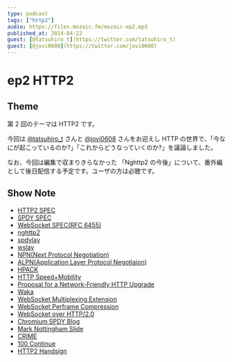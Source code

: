```yaml
---
type: podcast
tags: ["http2"]
audio: https://files.mozaic.fm/mozaic-ep2.mp3
published_at: 2014-04-22
guest: [@tatsuhiro_t](https://twitter.com/tatsuhiro_t)
guest: [@jovi0608](https://twitter.com/jovi0608)
---
```


# ep2 HTTP2

## Theme

第 2 回のテーマは HTTP2 です。

今回は [@tatsuhiro_t](https://twitter.com/tatsuhiro_t) さんと [@jovi0608](https://twitter.com/jovi0608) さんをお迎えし HTTP の世界で、「今なにが起こっているのか?」「これからどうなっていくのか?」を議論しました。

なお、今回は編集で収まりきらなかった 「Nghttp2 の今後」について、番外編として後日配信する予定です。ユーザの方は必聴です。


## Show Note

- [HTTP2 SPEC](http://tools.ietf.org/html/draft-ietf-httpbis-http2)
- [SPDY SPEC](http://www.chromium.org/spdy/spdy-protocol)
- [WebSocket SPEC(RFC 6455)](https://tools.ietf.org/html/rfc6455)
- [nghttp2](https://github.com/tatsuhiro-t/nghttp2)
- [spdylay](https://github.com/tatsuhiro-t/spdylay)
- [wslay](https://github.com/tatsuhiro-t/wslay)
- [NPN(Next Protocol Negotiation)](https://technotes.googlecode.com/git/nextprotoneg.html)
- [ALPN(Application Layer Protocol Negotiaion)](http://tools.ietf.org/html/draft-ietf-tls-applayerprotoneg)
- [HPACK](http://tools.ietf.org/html/draft-ietf-httpbis-header-compression)
- [HTTP Speed+Mobility](http://tools.ietf.org/html/draft-montenegro-httpbis-speed-mobility)
- [Proposal for a Network-Friendly HTTP Upgrade](https://tools.ietf.org/html/draft-tarreau-httpbis-network-friendly)
- [Waka](http://tools.ietf.org/agenda/83/slides/slides-83-httpbis-5.pdf)
- [WebSocket Multiplexing Extension](http://tools.ietf.org/html/draft-ietf-hybi-websocket-multiplexing)
- [WebSocket Perframe Compression](http://tools.ietf.org/html/draft-ietf-hybi-websocket-perframe-compression)
- [WebSocket over HTTP/2.0](http://tools.ietf.org/html/draft-hirano-httpbis-websocket-over-http2)
- [Chromium SPDY Blog](http://blog.chromium.org/2012/01/making-web-speedier-and-safer-with-spdy.html)
- [Mark Nottingham Slide](http://www.slideshare.net/mnot/what-http20-will-do-for-you)
- [CRIME](https://www.imperialviolet.org/2012/09/21/crime.html)
- [100 Continue](http://www.studyinghttp.net/connections%23UseOfThe100Status)
- [HTTP2 Handsign](https://twitter.com/tatsuhiro_t/status/452469688425922560)